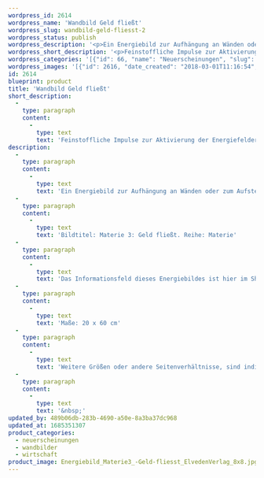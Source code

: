 ```yaml
---
wordpress_id: 2614
wordpress_name: 'Wandbild Geld fließt'
wordpress_slug: wandbild-geld-fliesst-2
wordpress_status: publish
wordpress_description: '<p>Ein Energiebild zur Aufhängung an Wänden oder zum Aufstellen im Raum mit einem aktivierbaren feinstofflichen Schwingungsfeld zu: Energieflüsse – Geld – Materie – Loslassen: Geld, verstanden als eine Form von materialisierter Energie. Diese fließt in unterschiedliche Richtungen. Um sie in ihrem stimmigen, wahrhaftigen Fluss zu unterstützen ist neben einer Ausrichtung auf Stimmigkeit der Geldflüsse, ein negativ wirkendes Festhalten oder Kontrollieren aufzugeben.</p><p>Bildtitel: Materie 3: Geld fließt. Reihe: Materie</p><p>Das Informationsfeld dieses Energiebildes ist hier im Shop auch erhältlich als <a href="https://my.feenbaum.de/produkt/energiekarte-geld-fliesst/">Fotokarte</a></p><p>Maße: 20 x 60 cm</p><p>Weitere Größen oder andere Seitenverhältnisse, sind individuell für Sie innerhalb weniger Tage herstellbar. Bitte kontaktieren Sie uns hierfür unter <a href="mailto:info@elvedenverlag.de">info@elvedenverlag.de</a>.</p><p><a href="https://my.feenbaum.de/anwendung-energie-wandbilder/">Anwendungshinweise</a>      <a href="https://my.feenbaum.de/produktinformation-wandbilder/">Produktinformationen</a></p><p>&nbsp;</p>'
wordpress_short_description: '<p>Feinstoffliche Impulse zur Aktivierung der Energiefelder von Geldströmen<br /><em>Hinweis: Das Wasserzeichen „Elveden Verlag Energiebild“ wird nicht mit gedruckt</em></p>'
wordpress_categories: '[{"id": 66, "name": "Neuerscheinungen", "slug": "neuerscheinungen"}, {"id": 24, "name": "Wandbilder", "slug": "wandbilder"}, {"id": 109, "name": "Wirtschaft", "slug": "wirtschaft"}]'
wordpress_images: '[{"id": 2616, "date_created": "2018-03-01T11:16:54", "date_created_gmt": "2018-03-01T09:16:54", "date_modified": "2018-03-01T11:16:54", "date_modified_gmt": "2018-03-01T09:16:54", "src": "https://my.feenbaum.de/wp-content/uploads/2018/03/Energiebild_Materie3_-Geld-fliesst_ElvedenVerlag_8x8.jpg", "name": "Energiebild_Materie3_ Geld-fliesst_ElvedenVerlag_8x8", "alt": ""}]'
id: 2614
blueprint: product
title: 'Wandbild Geld fließt'
short_description:
  -
    type: paragraph
    content:
      -
        type: text
        text: 'Feinstoffliche Impulse zur Aktivierung der Energiefelder von Geldströmen'
description:
  -
    type: paragraph
    content:
      -
        type: text
        text: 'Ein Energiebild zur Aufhängung an Wänden oder zum Aufstellen im Raum mit einem aktivierbaren feinstofflichen Schwingungsfeld zu: Energieflüsse – Geld – Materie – Loslassen: Geld, verstanden als eine Form von materialisierter Energie. Diese fließt in unterschiedliche Richtungen. Um sie in ihrem stimmigen, wahrhaftigen Fluss zu unterstützen ist neben einer Ausrichtung auf Stimmigkeit der Geldflüsse, ein negativ wirkendes Festhalten oder Kontrollieren aufzugeben.'
  -
    type: paragraph
    content:
      -
        type: text
        text: 'Bildtitel: Materie 3: Geld fließt. Reihe: Materie'
  -
    type: paragraph
    content:
      -
        type: text
        text: 'Das Informationsfeld dieses Energiebildes ist hier im Shop auch erhältlich als Fotokarte'
  -
    type: paragraph
    content:
      -
        type: text
        text: 'Maße: 20 x 60 cm'
  -
    type: paragraph
    content:
      -
        type: text
        text: 'Weitere Größen oder andere Seitenverhältnisse, sind individuell für Sie innerhalb weniger Tage herstellbar. Bitte kontaktieren Sie uns hierfür unter info@elvedenverlag.de.'
  -
    type: paragraph
    content:
      -
        type: text
        text: '&nbsp;'
updated_by: 489b06db-283b-4690-a50e-8a3ba37dc968
updated_at: 1685351307
product_categories:
  - neuerscheinungen
  - wandbilder
  - wirtschaft
product_image: Energiebild_Materie3_-Geld-fliesst_ElvedenVerlag_8x8.jpg
---
```

